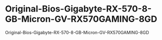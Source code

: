 # Original-Bios-Gigabyte-RX-570-8-GB-Micron-GV-RX570GAMING-8GD
Original-Bios-Gigabyte-RX-570-8-GB-Micron-GV-RX570GAMING-8GD
